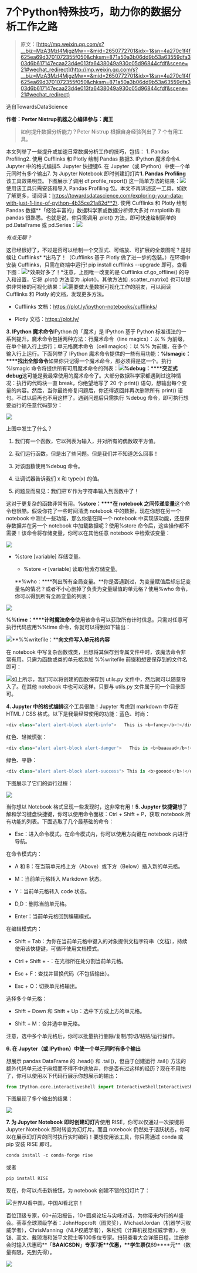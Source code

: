 # 7个Python特殊技巧，助力你的数据分析工作之路

> 原文：[http://mp.weixin.qq.com/s?__biz=MzA3MzI4MjgzMw==&mid=2650772701&idx=1&sn=4a270c1f4f625ea69d3701072355f050&chksm=871a50a3b06dd9b53a63559dfa303d6b617147ecaa23d4e013fa6438049a930c05d96844cfdf&scene=21#wechat_redirect](http://mp.weixin.qq.com/s?__biz=MzA3MzI4MjgzMw==&mid=2650772701&idx=1&sn=4a270c1f4f625ea69d3701072355f050&chksm=871a50a3b06dd9b53a63559dfa303d6b617147ecaa23d4e013fa6438049a930c05d96844cfdf&scene=21#wechat_redirect)

选自TowardsDataScience

**作者：Perter Nistrup****机器之心编译****参与：魔王**

> 如何提升数据分析能力？Peter Nistrup 根据自身经验列出了 7 个有用工具。

本文列举了一些提升或加速日常数据分析工作的技巧，包括：
1\. Pandas Profiling2\. 使用 Cufflinks 和 Plotly 绘制 Pandas 数据3\. IPython 魔术命令4\. Jupyter 中的格式编排5\. Jupyter 快捷键6\. 在 Jupyter（或 IPython）中使一个单元同时有多个输出7\. 为 Jupyter Notebook 即时创建幻灯片**1\. Pandas Profiling**该工具效果明显。下图展示了调用 df.profile_report() 这一简单方法的结果：![](../Images/eb2c972b35ad788c651a74b7b8544835.jpg)使用该工具只需安装和导入 Pandas Profiling 包。本文不再详述这一工具，如欲了解更多，请阅读：https://towardsdatascience.com/exploring-your-data-with-just-1-line-of-python-4b35ce21a82d**2\. 使用 Cufflinks 和 Plotly 绘制 Pandas 数据**「经验丰富的」数据科学家或数据分析师大多对 matplotlib 和 pandas 很熟悉。也就是说，你只需调用 .plot() 方法，即可快速绘制简单的 pd.DataFrame 或 pd.Series：![](../Images/aa23494fe1250de140048c1d132123cb.jpg)

*有点无聊？*

这已经很好了，不过是否可以绘制一个交互式、可缩放、可扩展的全景图呢？是时候让 Cufflinks* *出马了！（Cufflinks 基于 Plotly 做了进一步的包装。）在环境中安装 Cufflinks，只需在终端中运行! pip install cufflinks --upgrade 即可。查看下图：![](../Images/3bb7c5f69b3f8c965eeffe2c45dcc704.jpg)*效果好多了！*注意，上图唯一改变的是 Cufflinks cf.go_offline() 的导入和设置，它将 .plot() 方法变为 .iplot()。其他方法如 .scatter_matrix() 也可以提供非常棒的可视化结果：![](../Images/5e213b302a5bcae60d0818706116d339.jpg)需要做大量数据可视化工作的朋友，可以阅读 Cufflinks 和 Plotly 的文档，发现更多方法。

*   Cufflinks 文档：https://plot.ly/ipython-notebooks/cufflinks/

*   Plotly 文档：https://plot.ly/

**3\. IPython 魔术命令**IPython 的「魔术」是 IPython 基于 Python 标准语法的一系列提升。魔术命令包括两种方法：行魔术命令（line magics）：以 % 为前缀，在单个输入行上运行；单元格魔术命令（cell magics）：以 %% 为前缀，在多个输入行上运行。下面列举了 IPython 魔术命令提供的一些有用功能：**%lsmagic：****找出全部命令**如果你只记得一个魔术命令，那必须得是这一个。执行 %lsmagic 命令将提供所有可用魔术命令的列表：![](../Images/69a49d22e197f2bc07bcfe6558644f4f.jpg)**%debug：****交互式 debug**这可能是我最常使用的魔术命令了。大部分数据科学家都遇到过这种情况：执行的代码块一直 break，你绝望地写了 20 个 print() 语句，想输出每个变量的内容。然后，当你最终修复问题后，你还得返回并再次删除所有 print() 语句。不过以后再也不用这样了。遇到问题后只需执行 %debug 命令，即可执行想要运行的任意代码部分：

![](../Images/9afde7feebd8d7d35c74b737c4052358.jpg)

上图中发生了什么？

1.  我们有一个函数，它以列表为输入，并对所有的偶数取平方值。

2.  我们运行函数，但是出了些问题。但是我们并不知道怎么回事！

3.  对该函数使用%debug 命令。

4.  让调试器告诉我们 x 和 type(x) 的值。

5.  问题显而易见：我们把'6'作为字符串输入到函数中了！

这对于更复杂的函数非常有用。**%store：****在 notebook 之间传递变量**这个命令也很酷。假设你花了一些时间清洗 notebook 中的数据，现在你想在另一个 notebook 中测试一些功能，那么你是在同一个 notebook 中实现该功能，还是保存数据并在另一个 notebook 中加载数据呢？使用%store 命令后，这些操作都不需要！该命令将存储变量，你可以在其他任意 notebook 中检索该变量：

![](../Images/a5ccda922688c216ac75f0764ff42a7b.jpg)

*   %store [variable] 存储变量。

    *   %store -r [variable] 读取/检索存储变量。

    **%who：****列出所有全局变量。**你是否遇到过，为变量赋值后却忘记变量名的情况？或者不小心删掉了负责为变量赋值的单元格？使用%who 命令，你可以得到所有全局变量的列表：

![](../Images/c9f9e5fa5155297e740e0af9ad085a8a.jpg)

**%%time：****计时魔法命令**使用该命令可以获取所有计时信息。只需对任意可执行代码应用%%time 命令，你就可以得到如下输出：

![](../Images/1a30f3f440a8b814efd03b7ad1e10181.jpg)**%%writefile：****向文件写入单元格内容**

在 notebook 中写复杂函数或类，且想将其保存到专属文件中时，该魔法命令非常有用。只需为函数或类的单元格添加 %%writefile 前缀和想要保存到的文件名即可：

![](../Images/15769a3ca690e906999c5a0c53e085fb.jpg)如上所示，我们可以将创建的函数保存到 utils.py 文件中，然后就可以随意导入了。在其他 notebook 中也可以这样，只要与 utils.py 文件属于同一个目录即可。

**4\. Jupyter 中的格式编排**这个工具很酷！Jupyter 考虑到 markdown 中存在 HTML / CSS 格式。以下是我最经常使用的功能：蓝色、时尚：

```py
<div class="alert alert-block alert-info">   This is <b>fancy</b>!</div>
```

红色、轻微慌张：

```py
<div class="alert alert-block alert-danger">   This is <b>baaaaad</b>!</div>
```

绿色、平静：

```py
<div class="alert alert-block alert-success"> This is <b>gooood</b>!</div>
```

下图展示了它们的运行过程：

![](../Images/a05b8ee333ecce4eabaaf0eb10c337b4.jpg)

当你想以 Notebook 格式呈现一些发现时，这非常有用！**5\. Jupyter 快捷键**想了解和学习键盘快捷键，你可以使用命令面板：Ctrl + Shift + P，获取 notebook 所有功能的列表。下面选取了几个最基础的命令：

*   Esc：进入命令模式。在命令模式内，你可以使用方向键在 notebook 内进行导航。

在命令模式内：

*   A 和 B：在当前单元格上方（Above）或下方（Below）插入新的单元格。

*   M：当前单元格转入 Markdown 状态。

*   Y：当前单元格转入 code 状态。

*   D,D：删除当前单元格。

*   Enter：当前单元格回到编辑模式。

在编辑模式内：

*   Shift + Tab：为你在当前单元格中键入的对象提供文档字符串（文档），持续使用该快捷键，可循环使用文档模式。

*   Ctrl + Shift + -：在光标所在处分割当前单元格。

*   Esc + F：查找并替换代码（不包括输出）。

*   Esc + O：切换单元格输出。

选择多个单元格：

*   Shift + Down 和 Shift + Up：选中下方或上方的单元格。

*   Shift + M：合并选中单元格。

注意，选中多个单元格后，你可以批量执行删除/复制/剪切/粘贴/运行操作。

**6\. 在 Jupyter（或 IPython）中使一个单元同时有多个输出** 

想展示 pandas DataFrame 的 .head() 和 .tail()，但由于创建运行 .tail() 方法的额外代码单元过于麻烦而不得不中途放弃，你是否有过这样的经历？现在不用怕了，你可以使用以下代码行展示你想展示的输出：

```py
from IPython.core.interactiveshell import InteractiveShellInteractiveShell.ast_node_interactivity = "all"
```

下图展现了多个输出的结果：

![](../Images/9377dbb687169c262af7418df18b647d.jpg)

**7\. 为 Jupyter Notebook 即时创建幻灯片**使用 RISE，你可以仅通过一次按键将 Jupyter Notebook 即时转变为幻灯片。而且 notebook 仍然处于活跃状态，你可以在展示幻灯片的同时执行实时编码！要想使用该工具，你只需通过 conda 或 pip 安装 RISE 即可。

```py
conda install -c conda-forge rise
```

或者

```py
pip install RISE
```

现在，你可以点击新按钮，为 notebook 创建不错的幻灯片了：

![](../Images/db7db43e4c810589ea3678a639fafb78.jpg)世界AI看中国，中国AI看北京！

百位顶级专家，60+前沿报告，10+圆桌论坛与尖峰对话，为你带来内行的AI盛会。荟萃全球顶级学者：JohnHopcroft（图灵奖），MichaelJordan（机器学习权威学者），ChrisManning（NLP权威学者），朱松纯（计算机视觉权威学者），张钹、高文、戴琼海和张平文院士等100多位专家。扫码查看大会详细日程，注册参会时输入优惠码**「****BAAICSDN****」**专享**7****折**优惠，**学生票仅****69****元**（数量有限，先到先得）。

![](../Images/914b171d3da5f0c973a939973aa6933d.jpg)